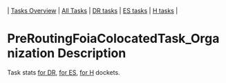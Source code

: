 | [Tasks Overview](tasks-overview.md) | [All Tasks](../alltasks.md) | [DR tasks](../docs-DR/tasklist.md) | [ES tasks](../docs-ES/tasklist.md) | [H tasks](../docs-H/tasklist.md) |

# PreRoutingFoiaColocatedTask_Organization Description

Task stats [for DR](../docs-DR/PreRoutingFoiaColocatedTask_Organization.md), [for ES](../docs-ES/PreRoutingFoiaColocatedTask_Organization.md), [for H](../docs-H/PreRoutingFoiaColocatedTask_Organization.md) dockets.

